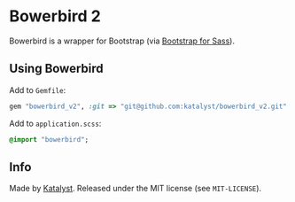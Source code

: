 Bowerbird 2
===========

Bowerbird is a wrapper for Bootstrap (via [Bootstrap for Sass](http://github.com/thomas-mcdonald/bootstrap-sass)).

Using Bowerbird
---------------

Add to `Gemfile`:

```ruby
gem "bowerbird_v2", :git => "git@github.com:katalyst/bowerbird_v2.git"
```

Add to `application.scss`:

```sass
@import "bowerbird";
```

Info
----

Made by [Katalyst](http://katalyst.com.au/). Released under the MIT license (see `MIT-LICENSE`).
